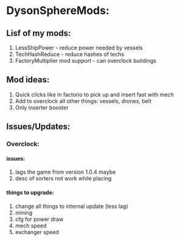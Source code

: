 # DysonSphereMods:
## Lisf of my mods:
1. LessShipPower - reduce power needed by vessels
2. TechHashReduce - reduce hashes of techs
3. FactoryMultiplier mod support - can overclock buildings 

## Mod ideas:
1. Quick clicks like in factorio to pick up and insert fast with mech
2. Add to overclock all other things: vessels, drones, belt
3. Only inserter booster

## Issues/Updates:
### Overclock:
#### issues: 
1. lags the game from version 1.0.4 maybe
2. desc of sorters not work while placing

#### things to upgrade:
1. change all things to internal update (less lag) 
2. mining
3. cfg for power draw
4. mech speed
5. exchanger speed
